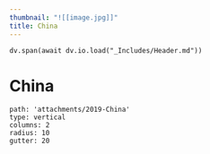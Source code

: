 ```yaml
---
thumbnail: "![[image.jpg]]"
title: China
---
```

```dataviewjs
dv.span(await dv.io.load("_Includes/Header.md"))
```
# China

```img-gallery
path: 'attachments/2019-China'
type: vertical
columns: 2
radius: 10
gutter: 20
```

